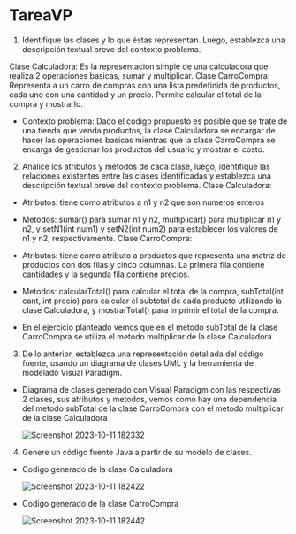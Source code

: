 # TareaVP
1. Identifique las clases y lo que éstas representan. Luego, establezca una descripción textual breve del contexto problema.

Clase Calculadora: Es la representacion simple de una calculadora que realiza 2 operaciones basicas, sumar y multiplicar.
Clase CarroCompra: Representa a un carro de compras con una lista predefinida de productos, cada uno con una cantidad y un precio. Permite calcular el total de la compra y mostrarlo.
- Contexto problema: Dado el codigo propuesto es posible que se trate de una tienda que venda productos, la clase Calculadora se encargar de hacer las operaciones basicas mientras que la clase CarroCompra se encarga de gestionar los productos del usuario y mostrar el costo.


2. Analice los atributos y métodos de cada clase, luego, identifique las relaciones existentes entre las clases identificadas y establezca una descripción textual breve del contexto problema.
Clase Calculadora:
- Atributos: tiene como atributos a n1 y n2 que son numeros enteros
- Metodos: sumar() para sumar n1 y n2, multiplicar() para multiplicar n1 y n2, y setN1(int num1) y setN2(int num2) para establecer los valores de n1 y n2, respectivamente.
Clase CarroCompra:
- Atributos: tiene como atributo a productos que representa una matriz de productos con dos filas y cinco columnas. La primera fila contiene cantidades y la segunda fila contiene precios.
- Metodos: calcularTotal() para calcular el total de la compra, subTotal(int cant, int precio) para calcular el subtotal de cada producto utilizando la clase Calculadora, y mostrarTotal() para imprimir el total de la compra.
  
- En el ejercicio planteado vemos que en el metodo subTotal de la clase CarroCompra se utiliza el metodo multiplicar de la clase Calculadora.

3. De lo anterior, establezca una representación detallada del código fuente, usando un diagrama de clases UML y la herramienta de modelado Visual Paradigm.
- Diagrama de clases generado con Visual Paradigm con las respectivas 2 clases, sus atributos y metodos, vemos como hay una dependencia del metodo subTotal de la clase CarroCompra con el metodo multiplicar de la clase Calculadora
  
    ![Screenshot 2023-10-11 182332](https://github.com/LeandroEsteban/TareaVP/assets/127903058/867edd22-528c-4921-a5e4-723915c19246)

4. Genere un código fuente Java a partir de su modelo de clases.
- Codigo generado de la clase Calculadora
  
    ![Screenshot 2023-10-11 182422](https://github.com/LeandroEsteban/TareaVP/assets/127903058/79805c5b-8e50-44f3-a477-0edee9f24e53)
- Codigo generado de la clase CarroCompra
  
    ![Screenshot 2023-10-11 182442](https://github.com/LeandroEsteban/TareaVP/assets/127903058/464b0336-5c22-4177-8f3b-8e507b8f6118)
